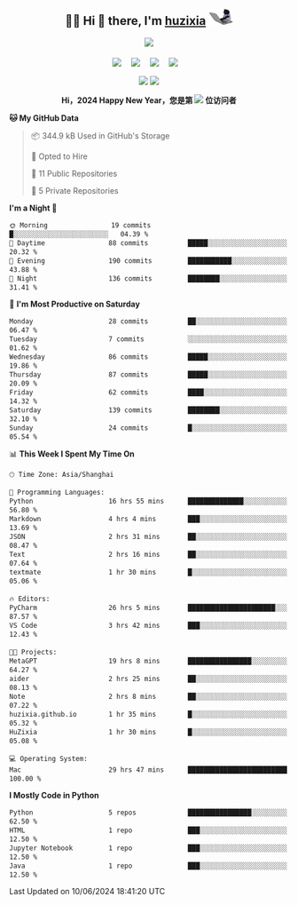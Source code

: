 <div align="center">

## :woman_technologist: Hi 👋 there, I'm [huzixia](https://huzixia.github.io/) <img height="30" src="images/work.gif" />

  <!-- dynamic typing effect 动态打字效果 -->
  <div>
    <a href="https://huzixia.github.io/">
      <img src="https://readme-typing-svg.demolab.com?font=Fira+Code&pause=1000&width=435&lines=console.log(%22Hello%2C%20World%22);胡同学祝您心想事成!&center=true&size=27" />
    </a>
  </div>

  <div>&nbsp;</div>

  <!-- profile logo 个人资料徽标 -->
  <div>
    <a href="https://huzixia.github.io/"><img src="https://img.shields.io/badge/Website-博客-orange" /></a>&emsp;
    <a href="https://www.zhihu.com/people/hu-zi-xia-91"><img src="https://img.shields.io/badge/ZhiHu-知乎-blue" /></a>&emsp;
    <a href="https://twitter.com/zixia80631/"><img src="https://img.shields.io/badge/Twitter-推特-black" /></a>&emsp;
    <a href="https://github.com/HuZixia/Text2Video/assets/38995480/244e64be-3dc4-46bb-8aff-523d8a235a1e"><img src="https://img.shields.io/badge/WeChat-微信-07c160" /></a>&emsp;

  </div>

[//]: # (### Github Stats)

 <p>
   <img src="https://github-readme-stats.vercel.app/api?username=HuZixia&rank_icon=github&theme=react&border_color=61dafb&hide_border=true" />
   <img src="https://github-readme-stats.vercel.app/api/top-langs/?username=HuZixia&hide=c%23,powershell,Mathematica,Ruby,Objective-C,Objective-C%2b%2b,Cuda&title_color=61dafb&text_color=ffffff&icon_color=61dafb&bg_color=20232a&langs_count=8&layout=compact&border_color=61dafb&hide_border=true&size_weight=0.5&count_weight=0.5" />
 </p>

</div>

<div align="center"><b>Hi，2024 Happy New Year，您是第 <img src="https://profile-counter.glitch.me/HuZixia/count.svg"></img> 位访问者</b></div>


[//]: # (*   Github Stats)
[//]: # (![Top Langs]&#40;https://github-readme-stats.vercel.app/api/top-langs/?username=HuZixia\&layout=compact&#41;)
[//]: # (![HuZixia's GitHub stats]&#40;https://github-readme-stats.vercel.app/api?username=HuZixia\&rank_icon=github&theme=tokyonight&#41;)


<!--START_SECTION:waka-->
**🐱 My GitHub Data** 

> 📦 344.9 kB Used in GitHub's Storage 
 > 
> 💼 Opted to Hire
 > 
> 📜 11 Public Repositories 
 > 
> 🔑 5 Private Repositories 
 > 
**I'm a Night 🦉** 

```text
🌞 Morning                19 commits          █░░░░░░░░░░░░░░░░░░░░░░░░   04.39 % 
🌆 Daytime                88 commits          █████░░░░░░░░░░░░░░░░░░░░   20.32 % 
🌃 Evening                190 commits         ███████████░░░░░░░░░░░░░░   43.88 % 
🌙 Night                  136 commits         ████████░░░░░░░░░░░░░░░░░   31.41 % 
```
📅 **I'm Most Productive on Saturday** 

```text
Monday                   28 commits          ██░░░░░░░░░░░░░░░░░░░░░░░   06.47 % 
Tuesday                  7 commits           ░░░░░░░░░░░░░░░░░░░░░░░░░   01.62 % 
Wednesday                86 commits          █████░░░░░░░░░░░░░░░░░░░░   19.86 % 
Thursday                 87 commits          █████░░░░░░░░░░░░░░░░░░░░   20.09 % 
Friday                   62 commits          ████░░░░░░░░░░░░░░░░░░░░░   14.32 % 
Saturday                 139 commits         ████████░░░░░░░░░░░░░░░░░   32.10 % 
Sunday                   24 commits          █░░░░░░░░░░░░░░░░░░░░░░░░   05.54 % 
```


📊 **This Week I Spent My Time On** 

```text
🕑︎ Time Zone: Asia/Shanghai

💬 Programming Languages: 
Python                   16 hrs 55 mins      ██████████████░░░░░░░░░░░   56.80 % 
Markdown                 4 hrs 4 mins        ███░░░░░░░░░░░░░░░░░░░░░░   13.69 % 
JSON                     2 hrs 31 mins       ██░░░░░░░░░░░░░░░░░░░░░░░   08.47 % 
Text                     2 hrs 16 mins       ██░░░░░░░░░░░░░░░░░░░░░░░   07.64 % 
textmate                 1 hr 30 mins        █░░░░░░░░░░░░░░░░░░░░░░░░   05.06 % 

🔥 Editors: 
PyCharm                  26 hrs 5 mins       ██████████████████████░░░   87.57 % 
VS Code                  3 hrs 42 mins       ███░░░░░░░░░░░░░░░░░░░░░░   12.43 % 

🐱‍💻 Projects: 
MetaGPT                  19 hrs 8 mins       ████████████████░░░░░░░░░   64.27 % 
aider                    2 hrs 25 mins       ██░░░░░░░░░░░░░░░░░░░░░░░   08.13 % 
Note                     2 hrs 8 mins        ██░░░░░░░░░░░░░░░░░░░░░░░   07.22 % 
huzixia.github.io        1 hr 35 mins        █░░░░░░░░░░░░░░░░░░░░░░░░   05.32 % 
HuZixia                  1 hr 30 mins        █░░░░░░░░░░░░░░░░░░░░░░░░   05.08 % 

💻 Operating System: 
Mac                      29 hrs 47 mins      █████████████████████████   100.00 % 
```

**I Mostly Code in Python** 

```text
Python                   5 repos             ████████████████░░░░░░░░░   62.50 % 
HTML                     1 repo              ███░░░░░░░░░░░░░░░░░░░░░░   12.50 % 
Jupyter Notebook         1 repo              ███░░░░░░░░░░░░░░░░░░░░░░   12.50 % 
Java                     1 repo              ███░░░░░░░░░░░░░░░░░░░░░░   12.50 % 
```




 Last Updated on 10/06/2024 18:41:20 UTC
<!--END_SECTION:waka-->


<!--
**HuZixia/HuZixia** is a ✨ _special_ ✨ repository because its `README.md` (this file) appears on your GitHub profile.

Here are some ideas to get you started:

- 🔭 I’m currently working on ...
- 🌱 I’m currently learning ...
- 👯 I’m looking to collaborate on ...
- 🤔 I’m looking for help with ...
- 💬 Ask me about ...
- 📫 How to reach me: ...
- 😄 Pronouns: ...
- ⚡ Fun fact: ...
-->
